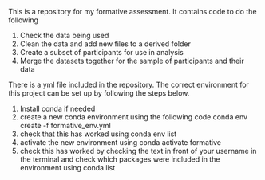 This is a repository for my formative assessment.
It contains code to do the following

1. Check the data being used
2. Clean the data and add new files to a derived folder
3. Create a subset of participants for use in analysis
4. Merge the datasets together for the sample of participants and their data

There is a yml file included in the repository. The correct environment for this 
project can be set up by following the steps below.
1. Install conda if needed
2. create a new conda environment using the following code
	conda env create -f formative_env.yml
3. check that this has worked using
	conda env list
4. activate the new environment using
	conda activate formative
5. check this has worked by checking the text in front of your username in the 
terminal and check which packages were included in the environment using
	conda list
